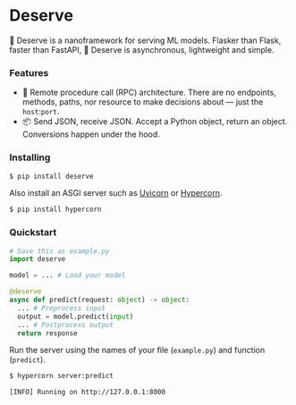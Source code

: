 # Deserve

🏅 Deserve is a nanoframework for serving ML models. Flasker than Flask, faster than FastAPI, 🏅 Deserve is asynchronous, lightweight and simple.

### Features

* 🤙 Remote procedure call (RPC) architecture. There are no endpoints, methods, paths, nor resource to make decisions about — just the `host`:`port`.
* 📦 Send JSON, receive JSON. Accept a Python object, return an object. Conversions happen under the hood.

### Installing

```sh
$ pip install deserve
```

Also install an ASGI server such as [Uvicorn](https://www.uvicorn.org) or [Hypercorn](https://pgjones.gitlab.io/hypercorn).

```sh
$ pip install hypercorn
```

### Quickstart

```py
# Save this as example.py
import deserve

model = ... # Load your model

@deserve
async def predict(request: object) -> object:
  ... # Preprocess input
  output = model.predict(input)
  ... # Postprocess output
  return response
```

Run the server using the names of your file (`example.py`) and function (`predict`).

```sh
$ hypercorn server:predict

[INFO] Running on http://127.0.0.1:8000
```
